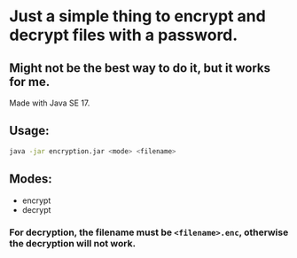 # Just a simple thing to encrypt and decrypt files with a password.

## Might not be the best way to do it, but it works for me.

Made with Java SE 17.

## Usage:

```bash 
java -jar encryption.jar <mode> <filename>
```

## Modes:

- encrypt
- decrypt

### For decryption, the filename must be `<filename>.enc`, otherwise the decryption will not work.
